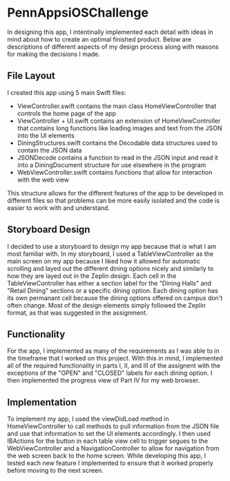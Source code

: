 # PennAppsiOSChallenge

In designing this app, I intentinally implemented each detail with ideas in mind about how to create an optimal finished product. Below are descriptions of different aspects of my design process along with reasons for making the decisions I made.

## File Layout

I created this app using 5 main Swift files:
* ViewController.swift contains the main class HomeViewController that controls the home page of the app
* ViewController + UI.swift contains an extension of HomeViewController that contains long functions like loading images and text from the JSON into the UI elements
* DiningStructures.swift contains the Decodable data structures used to contain the JSON data
* JSONDecode contains a function to read in the JSON input and read it into a DiningDocument structure for use elsewhere in the program
* WebViewController.swift contains functions that allow for interaction with the web view

This structure allows for the different features of the app to be developed in different files so that problems can be more easily isolated and the code is easier to work with and understand.

## Storyboard Design

I decided to use a storyboard to design my app because that is what I am most familiar with. In my storyboard, I used a TableViewController as the main screen on my app because I liked how it allowed for automatic scrolling and layed out the different dining options nicely and similarly to how they are layed out in the Zeplin design. Each cell in the TableViewController has either a section label for the "Dining Halls" and "Retail Dining" sections or a specific dining option. Each dining option has its own permanant cell because the dining options offered on campus don't often change. Most of the design elements simply followed the Zeplin format, as that was suggested in the assignment.

## Functionality

For the app, I implemented as many of the requirements as I was able to in the timeframe that I worked on this project. With this in mind, I implemented all of the required functionality in parts I, II, and III of the assignent with the exceptions of the "OPEN" and "CLOSED" labels for each dining option. I then implemented the progress view of Part IV for my web browser.

## Implementation

To implement my app, I used the viewDidLoad method in HomeViewController to call methods to pull information from the JSON file and use that information to set the UI elements accordingly. I then used IBActions for the button in each table view cell to trigger segues to the WebViewController and a NavigationController to allow for navigation from the web screen back to the home screen. While developing this app, I tested each new feature I implemented to ensure that it worked properly before moving to the next screen.
